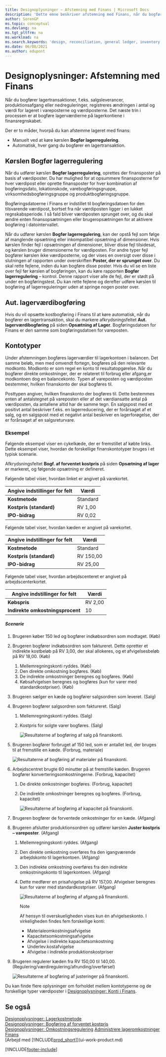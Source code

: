 ```yaml
---
title: Designoplysninger – Afstemning med Finans | Microsoft Docs
description: 'Dette emne beskriver afstemning med Finans, når du bogfører lagertransaktioner, f.eks. salgsleverancer, produktionsoutput eller nedreguleringer.'
author: SorenGP
ms.topic: conceptual
ms.devlang: na
ms.tgt_pltfrm: na
ms.workload: na
ms.search.keywords: 'design, reconciliation, general ledger, inventory'
ms.date: 06/08/2021
ms.author: edupont
---
```

# <a name="design-details-reconciliation-with-the-general-ledger"></a><a name="design-details-reconciliation-with-the-general-ledger"></a><a name="design-details-reconciliation-with-the-general-ledger"></a>Designoplysninger: Afstemning med Finans
Når du bogfører lagertransaktioner, f.eks. salgsleverancer, produktionsafgang eller nedreguleringer, registreres ændringen i antal og værdi for lageret i vareposterne og værdiposterne. Det næste trin i processen er at bogføre lagerværdierne på lagerkontiene i finansregnskabet.  

Der er to måder, hvorpå du kan afstemme lageret med finans:  

* Manuelt ved at køre kørslen **Bogfør lagerregulering**.  
* Automatisk, hver gang du bogfører en lagertransaktion.  

## <a name="post-inventory-cost-to-gl-batch-job"></a><a name="post-inventory-cost-to-gl-batch-job"></a><a name="post-inventory-cost-to-gl-batch-job"></a>Kørslen Bogfør lagerregulering
Når du udfører kørslen **Bogfør lagerregulering**, oprettes der finansposter på basis af værdiposter. Du har mulighed for at opsummere finansposterne for hver værdipost eller oprette finansposter for hver kombination af bogføringsdato, lokationskode, varebogføringsgruppe, virksomhedsbogføringsgruppe og produktbogføringsgruppe.  

Bogføringsdatoerne i Finans er indstillet til bogføringsdatoen for den tilsvarende værdipost, bortset fra når værdiposten ligger i en lukket regnskabsperiode. I så fald bliver værdiposten sprunget over, og du skal ændre enten finansopsætningen eller brugeropsætningen for at aktivere bogføring i datointervallet.  

Når du udfører kørslen **Bogfør lagerregulering**, kan der opstå fejl som følge af manglende opsætning eller inkompatibel opsætning af dimensioner. Hvis kørslen finder fejl i opsætningen af dimensioner, bliver disse fejl tilsidesat, og kørslen bruger dimensionerne for værdiposten. For andre typer fejl bogfører kørslen ikke værdiposterne, og der vises en oversigt over disse i slutningen af rapporten under overskriften **Poster, der er sprunget over**. Du skal rette fejlene, inden du kan bogføre disse poster. Hvis du vil se en liste over fejl før kørslen af bogføringen, kan du køre rapporten **Bogfør lagerregulering** – kontrol. Denne rapport viser alle de fejl, der er stødt på under en bogføringstest. Du kan rette fejlene og derefter udføre kørslen til bogføring af lagerreguleringer uden at springe nogen poster over.  

## <a name="automatic-cost-posting"></a><a name="automatic-cost-posting"></a><a name="automatic-cost-posting"></a>Aut. lagerværdibogføring
Hvis du vil opsætte kostbogføring i Finans til at køre automatisk, når du bogfører en lagertransaktion, skal du markere afkrydsningsfeltet **Aut. lagerværdibogføring** på siden **Opsætning af Lager**. Bogføringsdatoen for Finans er den samme som bogføringsdatoen for vareposten.  

## <a name="account-types"></a><a name="account-types"></a><a name="account-types"></a>Kontotyper
Under afstemningen bogføres lagerværdier til lagerkontoen i balancen. Det samme beløb, men med omvendt fortegn, bogføres på den relevante modkonto. Modkonto er som regel en konto til resultatopgørelse. Når du bogfører direkte omkostninger, der er relateret til forbrug eller afgang,er modkontoen dog en balancekonto. Typen af vareposten og værdiposten bestemmer, hvilken finanskonto der skal bogføres til.  

Posttypen angiver, hvilken finanskonto der bogføres til. Dette bestemmes enten af antalstegnet på vareposten eller af det værdiansatte antal på værdiposten, da antallene altid har de samme tegn. En salgspost med et positivt antal beskriver f.eks. en lagerreducering, der er forårsaget af et salg, og en salgspost med et negativt antal beskriver en lagerforøgelse, der er forårsaget af en salgsreturvare.  

### <a name="example"></a><a name="example"></a><a name="example"></a>Eksempel
Følgende eksempel viser en cykelkæde, der er fremstillet af købte links. Dette eksempel viser, hvordan de forskellige finanskontotyper bruges i et typisk scenarie.  

Afkrydsningsfeltet **Bogf. af forventet kostpris** på siden **Opsætning af lager** er markeret, og følgende opsætning er defineret.  

Følgende tabel viser, hvordan linket er angivet på varekortet.  

|Angive indstillinger for felt|Værdi|  
|-----------------|-----------|  
|**Kostmetode**|Standard|  
|**Kostpris (standard)**|RV 1,00|  
|**IPO-bidrag**|RV 0,02|  

Følgende tabel viser, hvordan kæden er angivet på varekortet.  

|Angive indstillinger for felt|Værdi|  
|-----------------|-----------|  
|**Kostmetode**|Standard|  
|**Kostpris (standard)**|RV 150,00|  
|**IPO-bidrag**|RV 25,00|  

Følgende tabel viser, hvordan arbejdscenteret er angivet på arbejdscenterkortet.  

|Angive indstillinger for felt|Værdi|  
|-----------------|-----------|  
|**Købspris**|RV 2,00|  
|**Indirekte omkostningsprocent**|10|  

##### <a name="scenario"></a><a name="scenario"></a><a name="scenario"></a>Scenarie
1. Brugeren køber 150 led og bogfører indkøbsordren som modtaget. (Køb)  
2. Brugeren bogfører indkøbsordren som faktureret. Dette opretter et indirekte kostbeløb på RV 3,00, der skal allokeres, og et afvigelsesbeløb på RV 18,00. (Køb)  

    1. Mellemregningskonti ryddes. (Køb)  
    2. Den direkte omkostning bogføres. (Køb)  
    3. De indirekte omkostninger beregnes og bogføres. (Køb)  
    4. Købsafvigelsen beregnes og bogføres (kun for varer med standardkostpriser). (Køb)  
3. Brugeren sælger en kæde og bogfører salgsordren som leveret. (Salg)  
4. Brugeren bogfører salgsordren som faktureret. (Salg)  

    1. Mellemregningskonti ryddes. (Salg)  
    2. Kostpris for solgte varer bogføres. (Salg)  

        ![Resultaterne af bogføring af salg på finanskonti.](media/design_details_inventory_costing_3_gl_posting_sales.png "Resultaterne af bogføring af salg på finanskonti")  
5. Brugeren bogfører forbruget af 150 led, som er antallet led, der bruges til at fremstille en kæde. (Forbrug, materiale)  

    ![Resultaterne af bogføring af materialer på finanskonti.](media/design_details_inventory_costing_3_gl_posting_material.png "Resultaterne af bogføring af materialer på finanskonti")  
6. Arbejdscentret brugte 60 minutter på at fremstille kæden. Brugeren bogfører konverteringsomkostningerne. (Forbrug, kapacitet)  

    1. De direkte omkostninger bogføres. (Forbrug, kapacitet)  
    2. De indirekte omkostninger beregnes og bogføres. (Forbrug, kapacitet)  

        ![Resultaterne af bogføring af kapacitet på finanskonti.](media/design_details_inventory_costing_3_gl_posting_capacity.png "Resultaterne af bogføring af kapacitet på finanskonti")  
7. Brugeren bogfører de forventede omkostninger for en kæde. (Afgang)  
8. Brugeren afslutter produktionsordren og udfører kørslen **Juster kostpris – vareposter**. (Afgang)  

    1. Mellemregningskonti ryddes. (Afgang)  
    2. Den direkte omkostning overføres fra den igangværende arbejdskonto til lagerkontoen. (Afgang)  
    3. Den indirekte omkostning overføres fra den indirekte omkostningskonto til lagerkontoen. (Afgang)  
    4. Dette medfører en prisafvigelse på RV 157,00. Afvigelser beregnes kun for varer med standardkostpriser. (Afgang)  

        ![Resultaterne af bogføring af afgang på finanskonti.](media/design_details_inventory_costing_3_gl_posting_output.png "Resultaterne af bogføring af afgang på finanskonti")  

        > [!NOTE]  
        >  Af hensyn til overskueligheden vises kun én afvigelseskonto. I virkeligheden findes fem forskellige konti:  
        >   
        >  * Materialeomkostningsafvigelse  
        >  * Kapacitetsomkostningsafvigelse  
        >  * Afvigelse i indirekte kapacitetsomkostning  
        >  * Underlev.kostafvigelse  
        >  * Afvigelse i indirekte produktionskostpriser  

9. Brugeren regulerer kæden fra RV 150,00 til 140,00. (Regulering/værdiregulering/afrunding/overførsel)  

    ![Resultaterne af bogføring af justeringer på finanskonti.](media/design_details_inventory_costing_3_gl_posting_adjustment.png "Resultaterne af bogføring af justeringer på finanskonti")  

Du kan finde flere oplysninger om forholdet mellem kontotyperne og de forskellige typer værdiposter i [Designoplysninger: Konti i Finans](design-details-accounts-in-the-general-ledger.md).  

## <a name="see-also"></a><a name="see-also"></a><a name="see-also"></a>Se også
[Designoplysninger: Lagerkostmetode](design-details-inventory-costing.md)   
[Designoplysninger: Bogføring af forventet kostpris](design-details-expected-cost-posting.md)   
[Designoplysninger: Omkostningsregulering](design-details-cost-adjustment.md)
[Administrere lageromkostninger](finance-manage-inventory-costs.md)  
[Finans](finance.md)  
[Arbejd med [!INCLUDE[prod_short](includes/prod_short.md)]](ui-work-product.md)


[!INCLUDE[footer-include](includes/footer-banner.md)]
